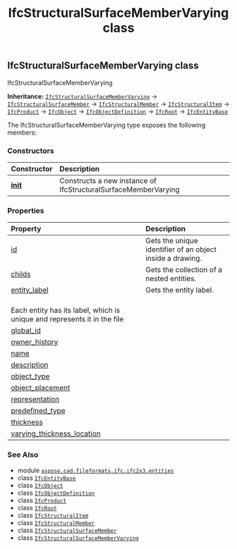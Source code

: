 ﻿---
title: IfcStructuralSurfaceMemberVarying class
second_title: Aspose.CAD for Python via .NET API References
description: 
type: docs
weight: 5670
url: /python-net/aspose.cad.fileformats.ifc.ifc2x3.entities/ifcstructuralsurfacemembervarying/
is_root: false
---

## IfcStructuralSurfaceMemberVarying class

IfcStructuralSurfaceMemberVarying



**Inheritance:** [`IfcStructuralSurfaceMemberVarying`](/cad/python-net/aspose.cad.fileformats.ifc.ifc2x3.entities/ifcstructuralsurfacemembervarying) → 
[`IfcStructuralSurfaceMember`](/cad/python-net/aspose.cad.fileformats.ifc.ifc2x3.entities/ifcstructuralsurfacemember) → 
[`IfcStructuralMember`](/cad/python-net/aspose.cad.fileformats.ifc.ifc2x3.entities/ifcstructuralmember) → 
[`IfcStructuralItem`](/cad/python-net/aspose.cad.fileformats.ifc.ifc2x3.entities/ifcstructuralitem) → 
[`IfcProduct`](/cad/python-net/aspose.cad.fileformats.ifc.ifc2x3.entities/ifcproduct) → 
[`IfcObject`](/cad/python-net/aspose.cad.fileformats.ifc.ifc2x3.entities/ifcobject) → 
[`IfcObjectDefinition`](/cad/python-net/aspose.cad.fileformats.ifc.ifc2x3.entities/ifcobjectdefinition) → 
[`IfcRoot`](/cad/python-net/aspose.cad.fileformats.ifc.ifc2x3.entities/ifcroot) → 
[`IfcEntityBase`](/cad/python-net/aspose.cad.fileformats.ifc/ifcentitybase)



The IfcStructuralSurfaceMemberVarying type exposes the following members:

### Constructors
| Constructor | Description |
| :- | :- |
| [__init__](/cad/python-net/aspose.cad.fileformats.ifc.ifc2x3.entities/ifcstructuralsurfacemembervarying/__init__/#) | Constructs a new instance of IfcStructuralSurfaceMemberVarying |


### Properties
| Property | Description |
| :- | :- |
| [id](/cad/python-net/aspose.cad.fileformats.ifc.ifc2x3.entities/ifcstructuralsurfacemembervarying/id) | Gets the unique identifier of an object inside a drawing. |
| [childs](/cad/python-net/aspose.cad.fileformats.ifc.ifc2x3.entities/ifcstructuralsurfacemembervarying/childs) | Gets the collection of a nested entities. |
| [entity_label](/cad/python-net/aspose.cad.fileformats.ifc.ifc2x3.entities/ifcstructuralsurfacemembervarying/entity_label) | Gets the entity label.<br/>Each entity has its label, which is unique and represents it in the file |
| [global_id](/cad/python-net/aspose.cad.fileformats.ifc.ifc2x3.entities/ifcstructuralsurfacemembervarying/global_id) |  |
| [owner_history](/cad/python-net/aspose.cad.fileformats.ifc.ifc2x3.entities/ifcstructuralsurfacemembervarying/owner_history) |  |
| [name](/cad/python-net/aspose.cad.fileformats.ifc.ifc2x3.entities/ifcstructuralsurfacemembervarying/name) |  |
| [description](/cad/python-net/aspose.cad.fileformats.ifc.ifc2x3.entities/ifcstructuralsurfacemembervarying/description) |  |
| [object_type](/cad/python-net/aspose.cad.fileformats.ifc.ifc2x3.entities/ifcstructuralsurfacemembervarying/object_type) |  |
| [object_placement](/cad/python-net/aspose.cad.fileformats.ifc.ifc2x3.entities/ifcstructuralsurfacemembervarying/object_placement) |  |
| [representation](/cad/python-net/aspose.cad.fileformats.ifc.ifc2x3.entities/ifcstructuralsurfacemembervarying/representation) |  |
| [predefined_type](/cad/python-net/aspose.cad.fileformats.ifc.ifc2x3.entities/ifcstructuralsurfacemembervarying/predefined_type) |  |
| [thickness](/cad/python-net/aspose.cad.fileformats.ifc.ifc2x3.entities/ifcstructuralsurfacemembervarying/thickness) |  |
| [varying_thickness_location](/cad/python-net/aspose.cad.fileformats.ifc.ifc2x3.entities/ifcstructuralsurfacemembervarying/varying_thickness_location) |  |



### See Also
* module [`aspose.cad.fileformats.ifc.ifc2x3.entities`](..)
* class [`IfcEntityBase`](/cad/python-net/aspose.cad.fileformats.ifc/ifcentitybase)
* class [`IfcObject`](/cad/python-net/aspose.cad.fileformats.ifc.ifc2x3.entities/ifcobject)
* class [`IfcObjectDefinition`](/cad/python-net/aspose.cad.fileformats.ifc.ifc2x3.entities/ifcobjectdefinition)
* class [`IfcProduct`](/cad/python-net/aspose.cad.fileformats.ifc.ifc2x3.entities/ifcproduct)
* class [`IfcRoot`](/cad/python-net/aspose.cad.fileformats.ifc.ifc2x3.entities/ifcroot)
* class [`IfcStructuralItem`](/cad/python-net/aspose.cad.fileformats.ifc.ifc2x3.entities/ifcstructuralitem)
* class [`IfcStructuralMember`](/cad/python-net/aspose.cad.fileformats.ifc.ifc2x3.entities/ifcstructuralmember)
* class [`IfcStructuralSurfaceMember`](/cad/python-net/aspose.cad.fileformats.ifc.ifc2x3.entities/ifcstructuralsurfacemember)
* class [`IfcStructuralSurfaceMemberVarying`](/cad/python-net/aspose.cad.fileformats.ifc.ifc2x3.entities/ifcstructuralsurfacemembervarying)
